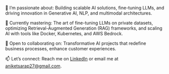 👀 I’m passionate about: Building scalable AI solutions, fine-tuning LLMs, and driving innovation in Generative AI, NLP, and multimodal architectures.

🌱 Currently mastering: The art of fine-tuning LLMs on private datasets, optimizing Retrieval-Augmented Generation (RAG) frameworks, and scaling AI with tools like Docker, Kubernetes, and AWS Bedrock.

💞️ Open to collaborating on: Transformative AI projects that redefine business processes, enhance customer experiences.

📫 Let’s connect: Reach me on [LinkedIn](https://linkedin.com/in/aniket-sarap-931b9b12a) or email me at aniketsarap27@gmail.com.


<!---
aniketsarapAI/aniketsarapAI is a ✨ special ✨ repository because its `README.md` (this file) appears on your GitHub profile.
You can click the Preview link to take a look at your changes.
--->
